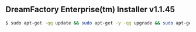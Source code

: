 ## DreamFactory Enterprise(tm) Installer v1.1.45

```bash
$ sudo apt-get -qq update && sudo apt-get -y -qq upgrade && sudo apt-get install -y -q php5 puppet git && git clone git@github.com:dreamfactorysoftware/dfe-installer
```
